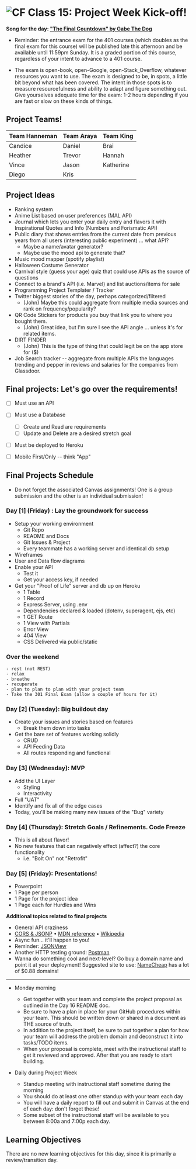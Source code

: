 ![CF](https://i.imgur.com/7v5ASc8.png)  Class 15: Project Week Kick-off!
=======

**Song for the day: ["The Final Countdown" by Gabe The Dog](https://www.youtube.com/watch?v=Rn5vJ0dhxXs)**

- Reminder: the entrance exam for the 401 courses (which doubles as the final exam for this course) will be published late this afternoon and be available until 11:59pm Sunday. It is a graded portion of this course, regardless of your intent to advance to a 401 course.

- The exam is open-book, open-Google, open-Stack_Overflow, whatever resources you want to use. The exam is designed to be, in spots, a little bit beyond what has been covered. The intent in those spots is to measure resourcefulness and ability to adapt and figure something out. Give yourselves adequate time for the exam: 1-2 hours depending if you are fast or slow on these kinds of things.

## Project Teams!

| Team Hanneman | Team Araya | Team King |
|---------------|------------|-----------|
| Candice       | Daniel     | Brai      |
| Heather       | Trevor     | Hannah    |
| Vince         | Jason      | Katherine |
| Diego         | Kris       |           |


## Project Ideas

- Ranking system
- Anime List based on user preferences (MAL API)
- Journal which lets you enter your daily entry and flavors it with Inspirational Quotes and Info (Numbers and Forismatic API)
- Public diary that shows entries from the current date from previous years from all users (interesting public experiment) ... what API?
  - Maybe a name/avatar generator?
  - Maybe use the mood api to generate that?
- Music mood mapper (spotify playlist)
- Halloween Costume Generator
- Carnival style (guess your age) quiz that could use APIs as the source of questions
- Connect to a brand's API (i.e. Marvel) and list auctions/items for sale
- Programming Project Templater / Tracker
- Twitter biggest stories of the day, perhaps categorized/filtered
  - (John) Maybe this could aggregate from multiple media sources and rank on frequency/popularity?
- QR Code Stickers for products you buy that link you to where you bought them.
  - (John) Great idea, but I'm sure I see the API angle ... unless it's for related items.
- DIRT FINDER
  - (John) This is the type of thing that could legit be on the app store for ($)
- Job Search tracker -- aggregate from multiple APIs the languages trending and pepper in reviews and salaries for the companies from Glassdoor.


## Final projects: Let's go over the requirements!
- [ ] Must use an API
- [ ] Must use a Database
  - [ ] Create and Read are requirements
  - [ ] Update and Delete are a desired stretch goal
- [ ] Must be deployed to Heroku
- [ ] Mobile First/Only -- think "App"


## Final Projects Schedule

- Do not forget the associated Canvas assignments! One is a group submission and the other is an individual submission!

### Day [1] (Friday) : Lay the groundwork for success
  - Setup your working environment
    - Git Repo
    - README and Docs
    - Git Issues & Project
    - Every teammate has a working server and identical db setup
  - Wireframes
  - User and Data flow diagrams
  - Enable your API
    - Test it
    - Get your access key, if needed
  - Get your "Proof of Life" server and db up on Heroku
    - 1 Table
    - 1 Record
    - Express Server, using .env
    - Dependencies declared & loaded (dotenv, superagent, ejs, etc)
    - 1 GET Route
    - 1 View with Partials
    - Error View
    - 404 View
    - CSS Delivered via public/static
   

### Over the weekend
	- rest (not REST)
	- relax
	- breathe
	- recuperate
	- plan to plan to plan with your project team
	- Take the 301 Final Exam (allow a couple of hours for it)  
	
### Day [2] (Tuesday): Big buildout day
  - Create your issues and stories based on features
    - Break them down into tasks
  - Get the bare set of features working solidly 
    - CRUD
    - API Feeding Data
    - All routes responding and functional
  
### Day [3] (Wednesday): MVP
  - Add the UI Layer
    - Styling
    - Interactivity
  - Full "UAT" 
  - Identify and fix all of the edge cases
  - Today, you'll be making many new issues of the "Bug" variety

### Day [4] (Thursday): Stretch Goals / Refinements. **Code Freeze**
  - This is all about flavor!
  - No new features that can negatively effect (affect?) the core functionality
    - i.e. "Bolt On" not "Retrofit"

### Day [5] (Friday): Presentations!
  - Powerpoint
  - 1 Page per person
  - 1 Page for the project idea
  - 1 Page each for Hurdles and Wins


**Additional topics related to final projects**

- General API craziness
- [CORS & JSONP](https://dev.socrata.com/docs/cors-and-jsonp.html) • [MDN reference](https://developer.mozilla.org/en-US/docs/Web/HTTP/Access_control_CORS) • [Wikipedia](https://en.wikipedia.org/wiki/Cross-origin_resource_sharing)
- Async fun... it'll happen to you!
- Reminder: [JSONView](https://chrome.google.com/webstore/detail/jsonview/chklaanhfefbnpoihckbnefhakgolnmc?hl=en)
- Another HTTP testing ground: [Postman](https://www.getpostman.com/)
- Wanna do something cool and next-level? Go buy a domain name and point it at your deployment! Suggested site to use: [NameCheap](https://www.namecheap.com/) has a lot of $0.88 domains!

---

- Monday morning
	- Get together with your team and complete the project proposal as outlined in the Day 16 README doc.
	- Be sure to have a plan in place for your GitHub procedures within your team. This should be written down or shared in a document as THE source of truth.
	- In addition to the project itself, be sure to put together a plan for how your team will address the problem domain and deconstruct it into tasks/TODO items.
	- When your proposal is complete, meet with the instructional staff to get it reviewed and approved. After that you are ready to start building.

- Daily during Project Week
	- Standup meeting with instructional staff sometime during the morning
	- You should do at least one other standup with your team each day
	- You will have a daily report to fill out and submit in Canvas at the end of each day: don't forget these!
	- Some subset of the instructional staff will be available to you between 8:00a and 7:00p each day.

## Learning Objectives
<!--
ABCD:
  Audience: Program participants
  Behavior: Expected learning/behavior changes/results
  Condition:
    Circumstances that lead to change/result
    When change/result are expected to occur
  Degree: How much change occurs (%) for how many participants (#)
-->
There are no new learning objectives for this day, since it is primarily a review/transition day.
